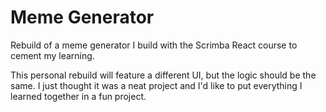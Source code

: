 # Meme Generator

Rebuild of a meme generator I build with the Scrimba React course to cement my learning.

This personal rebuild will feature a different UI, but the logic should be the same. I just thought it was a neat project and I'd like to put everything I learned together in a fun project.